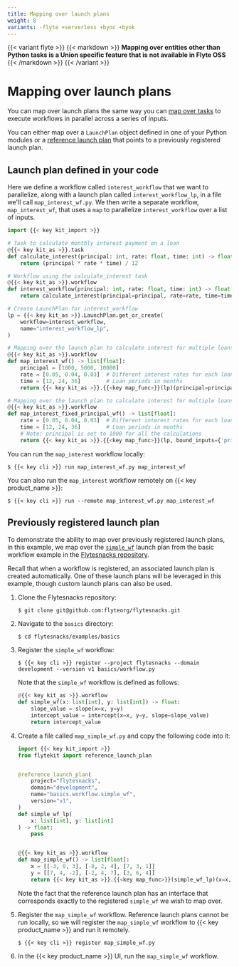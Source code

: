 ```yaml
---
title: Mapping over launch plans
weight: 8
variants: -flyte +serverless +byoc +byok
---
```


{{< variant flyte >}}
    {{< markdown >}}
    **Mapping over entities other than Python tasks is a Union specific feature that is not available in Flyte OSS**
    {{< /markdown >}}
{{< /variant >}}

# Mapping over launch plans

You can map over launch plans the same way you can [map over tasks](../tasks/task-types#map-tasks) to execute workflows in parallel across a series of inputs.

You can either map over a `LaunchPlan` object defined in one of your Python modules or a [reference launch plan](./reference-launch-plans) that points to a previously registered launch plan.

## Launch plan defined in your code

Here we define a workflow called `interest_workflow` that we want to parallelize, along with a launch plan called `interest_workflow_lp`, in a file we'll call `map_interest_wf.py`.
We then write a separate workflow, `map_interest_wf`, that uses a `map` to parallelize `interest_workflow` over a list of inputs.

```python
import {{< key kit_import >}}

# Task to calculate monthly interest payment on a loan
@{{< key kit_as >}}.task
def calculate_interest(principal: int, rate: float, time: int) -> float:
    return (principal * rate * time) / 12

# Workflow using the calculate_interest task
@{{< key kit_as >}}.workflow
def interest_workflow(principal: int, rate: float, time: int) -> float:
    return calculate_interest(principal=principal, rate=rate, time=time)

# Create LaunchPlan for interest_workflow
lp = {{< key kit_as >}}.LaunchPlan.get_or_create(
    workflow=interest_workflow,
    name="interest_workflow_lp",
)

# Mapping over the launch plan to calculate interest for multiple loans
@{{< key kit_as >}}.workflow
def map_interest_wf() -> list[float]:
    principal = [1000, 5000, 10000]
    rate = [0.05, 0.04, 0.03]  # Different interest rates for each loan
    time = [12, 24, 36]        # Loan periods in months
    return {{< key kit_as >}}.{{<key map_func>}}(lp)(principal=principal, rate=rate, time=time)

# Mapping over the launch plan to calculate interest for multiple loans while fixing an input
@{{< key kit_as >}}.workflow
def map_interest_fixed_principal_wf() -> list[float]:
    rate = [0.05, 0.04, 0.03]  # Different interest rates for each loan
    time = [12, 24, 36]        # Loan periods in months
    # Note: principal is set to 1000 for all the calculations
    return {{< key kit_as >}}.{{<key map_func>}}(lp, bound_inputs={'principal':1000})(rate=rate, time=time)
```


You can run the `map_interest` workflow locally:

```shell
$ {{< key cli >}} run map_interest_wf.py map_interest_wf
```


You can also run the `map_interest` workflow remotely on {{< key product_name >}}:

```shell
$ {{< key cli >}} run --remote map_interest_wf.py map_interest_wf
```

<!-- TODO: Remove up the mention of Flytesnacks below -->
## Previously registered launch plan

To demonstrate the ability to map over previously registered launch plans, in this example, we map over the [`simple_wf`](https://github.com/flyteorg/flytesnacks/blob/master/examples/basics/basics/workflow.py#L25) launch plan from the basic workflow example in the [Flytesnacks repository](https://github.com/flyteorg/flytesnacks).

Recall that when a workflow is registered, an associated launch plan is created automatically. One of these launch plans will be leveraged in this example, though custom launch plans can also be used.


1. Clone the Flytesnacks repository:

    ```shell
    $ git clone git@github.com:flyteorg/flytesnacks.git
    ```

2. Navigate to the `basics` directory:

    ```shell
    $ cd flytesnacks/examples/basics
    ```

3. Register the `simple_wf` workflow:

    ```shell
    $ {{< key cli >}} register --project flytesnacks --domain development --version v1 basics/workflow.py
    ```

    Note that the `simple_wf` workflow is defined as follows:

    ```python
    @{{< key kit_as >}}.workflow
    def simple_wf(x: list[int], y: list[int]) -> float:
        slope_value = slope(x=x, y=y)
        intercept_value = intercept(x=x, y=y, slope=slope_value)
        return intercept_value
    ```

4. Create a file called `map_simple_wf.py` and copy the following code into it:

    ```python
    import {{< key kit_import >}}
    from flytekit import reference_launch_plan


    @reference_launch_plan(
        project="flytesnacks",
        domain="development",
        name="basics.workflow.simple_wf",
        version="v1",
    )
    def simple_wf_lp(
        x: list[int], y: list[int]
    ) -> float:
        pass


    @{{< key kit_as >}}.workflow
    def map_simple_wf() -> list[float]:
        x = [[-3, 0, 3], [-8, 2, 4], [7, 3, 1]]
        y = [[7, 4, -2], [-2, 4, 7], [3, 6, 4]]
        return {{< key kit_as >}}.{{<key map_func>}}(simple_wf_lp)(x=x, y=y)

    ```

    Note the fact that the reference launch plan has an interface that corresponds exactly to the registered `simple_wf` we wish to map over.

5. Register the `map_simple_wf` workflow. Reference launch plans cannot be run locally, so we will register the `map_simple_wf` workflow to {{< key product_name >}} and run it remotely.

    ```shell
    $ {{< key cli >}} register map_simple_wf.py
    ```

6. In the {{< key product_name >}} UI, run the `map_simple_wf` workflow.
